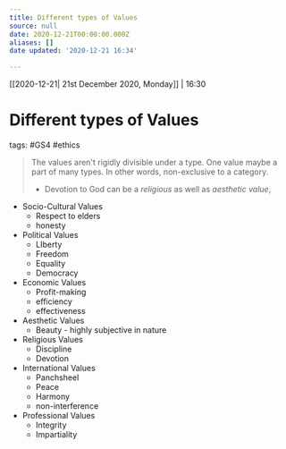 ```yaml
---
title: Different types of Values
source: null
date: 2020-12-21T00:00:00.000Z
aliases: []
date updated: '2020-12-21 16:34'

---
```


[[2020-12-21| 21st December 2020, Monday]] | 16:30

# Different types of Values

tags: #GS4 #ethics

> The values aren't rigidly divisible under a type. One value maybe a part of many types. In other words, non-exclusive to a category.
>
> -   Devotion to God can be a *religious* as well as *aesthetic value*,

-   Socio-Cultural Values
    -   Respect to elders
    -   honesty
-   Political Values
    -   LIberty
    -   Freedom
    -   Equality
    -   Democracy
-   Economic Values
    -   Profit-making
    -   efficiency
    -   effectiveness
-   Aesthetic Values
    -   Beauty - highly subjective in nature
-   Religious Values
    -   Discipline
    -   Devotion
-   International Values
    -   Panchsheel
    -   Peace
    -   Harmony
    -   non-interference
-   Professional Values
    -   Integrity
    -   Impartiality

